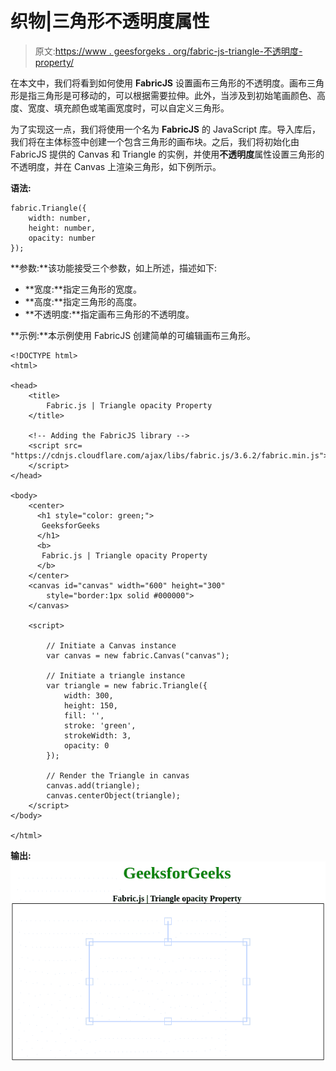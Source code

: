# 织物|三角形不透明度属性

> 原文:[https://www . geesforgeks . org/fabric-js-triangle-不透明度-property/](https://www.geeksforgeeks.org/fabric-js-triangle-opacity-property/)

在本文中，我们将看到如何使用 **FabricJS** 设置画布三角形的不透明度。画布三角形是指三角形是可移动的，可以根据需要拉伸。此外，当涉及到初始笔画颜色、高度、宽度、填充颜色或笔画宽度时，可以自定义三角形。

为了实现这一点，我们将使用一个名为 **FabricJS** 的 JavaScript 库。导入库后，我们将在主体标签中创建一个包含三角形的画布块。之后，我们将初始化由 FabricJS 提供的 Canvas 和 Triangle 的实例，并使用**不透明度**属性设置三角形的不透明度，并在 Canvas 上渲染三角形，如下例所示。

**语法:**

```
fabric.Triangle({
    width: number,
    height: number,
    opacity: number
});
```

**参数:**该功能接受三个参数，如上所述，描述如下:

*   **宽度:**指定三角形的宽度。
*   **高度:**指定三角形的高度。
*   **不透明度:**指定画布三角形的不透明度。

**示例:**本示例使用 FabricJS 创建简单的可编辑画布三角形。

```
<!DOCTYPE html> 
<html> 

<head> 
    <title> 
        Fabric.js | Triangle opacity Property
    </title> 

    <!-- Adding the FabricJS library -->
    <script src= 
"https://cdnjs.cloudflare.com/ajax/libs/fabric.js/3.6.2/fabric.min.js"> 
    </script> 
</head> 

<body> 
    <center>
      <h1 style="color: green;">
       GeeksforGeeks
      </h1>
      <b>
       Fabric.js | Triangle opacity Property
      </b>
    </center>
    <canvas id="canvas" width="600" height="300"
        style="border:1px solid #000000"> 
    </canvas> 

    <script> 

        // Initiate a Canvas instance 
        var canvas = new fabric.Canvas("canvas"); 

        // Initiate a triangle instance 
        var triangle = new fabric.Triangle({
            width: 300,
            height: 150,
            fill: '',
            stroke: 'green',
            strokeWidth: 3,
            opacity: 0
        });

        // Render the Triangle in canvas 
        canvas.add(triangle); 
        canvas.centerObject(triangle);
    </script> 
</body> 

</html>
```

**输出:**
![](img/80a9c06b7d36d871d44550b122f0f8e5.png)